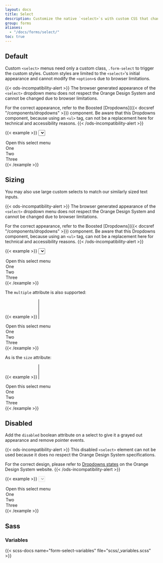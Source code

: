 ```yaml
---
layout: docs
title: Select
description: Customize the native `<select>`s with custom CSS that changes the element's initial appearance.
group: forms
aliases:
  - "/docs/forms/select/"
toc: true
---
```


## Default

Custom `<select>` menus need only a custom class, `.form-select` to trigger the custom styles. Custom styles are limited to the `<select>`'s initial appearance and cannot modify the `<option>`s due to browser limitations.

<!-- Boosted mod : design callout -->
{{< ods-incompatibility-alert >}}
The browser generated appearance of the `<select>` dropdown menu does not respect the Orange Design System and cannot be changed due to browser limitations.

For the correct appearance, refer to the Boosted [Dropdowns]({{< docsref "/components/dropdowns" >}}) component. Be aware that this Dropdowns component, because using an `<ul>` tag, can not be a replacement here for technical and accessibility reasons.
{{< /ods-incompatibility-alert >}}

{{< example >}}
<select class="form-select" aria-label="Default select example">
  <option selected>Open this select menu</option>
  <option value="1">One</option>
  <option value="2">Two</option>
  <option value="3">Three</option>
</select>
{{< /example >}}

## Sizing

You may also use large custom selects to match our similarly sized text inputs.

<!-- Boosted mod : design callout -->
{{< ods-incompatibility-alert >}}
The browser generated appearance of the `<select>` dropdown menu does not respect the Orange Design System and cannot be changed due to browser limitations.

For the correct appearance, refer to the Boosted [Dropdowns]({{< docsref "/components/dropdowns" >}}) component. Be aware that this Dropdowns component, because using an `<ul>` tag, can not be a replacement here for technical and accessibility reasons.
{{< /ods-incompatibility-alert >}}

<!-- Boosted mod: no .form-select-sm -->
{{< example >}}
<select class="form-select form-select-lg mb-3" aria-label=".form-select-lg example">
  <option selected>Open this select menu</option>
  <option value="1">One</option>
  <option value="2">Two</option>
  <option value="3">Three</option>
</select>
{{< /example >}}

The `multiple` attribute is also supported:

{{< example >}}
<select class="form-select" multiple aria-label="multiple select example">
  <option selected>Open this select menu</option>
  <option value="1">One</option>
  <option value="2">Two</option>
  <option value="3">Three</option>
</select>
{{< /example >}}

As is the `size` attribute:

{{< example >}}
<select class="form-select" size="3" aria-label="size 3 select example">
  <option selected>Open this select menu</option>
  <option value="1">One</option>
  <option value="2">Two</option>
  <option value="3">Three</option>
</select>
{{< /example >}}

## Disabled

Add the `disabled` boolean attribute on a select to give it a grayed out appearance and remove pointer events.

<!-- Boosted mod : design callout -->
{{< ods-incompatibility-alert >}}
This disabled `<select>` element can not be used because it does no respect the Orange Design System specifications.

For the correct design, please refer to [Dropdowns states](https://system.design.orange.com/0c1af118d/p/910b9b-dropdown/b/04c480) on the Orange Design System website.
{{< /ods-incompatibility-alert >}}

{{< example >}}
<select class="form-select" aria-label="Disabled select example" disabled>
  <option selected>Open this select menu</option>
  <option value="1">One</option>
  <option value="2">Two</option>
  <option value="3">Three</option>
</select>
{{< /example >}}

## Sass

### Variables

{{< scss-docs name="form-select-variables" file="scss/_variables.scss" >}}
